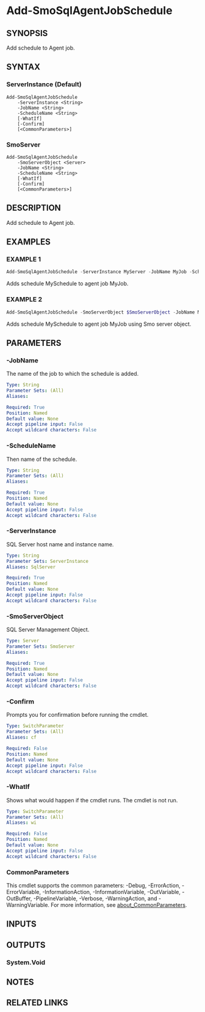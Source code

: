 ﻿---
external help file: SQLServerAgentTools-help.xml
Module Name: SQLServerAgentTools
online version:
schema: 2.0.0
---

# Add-SmoSqlAgentJobSchedule

## SYNOPSIS
Add schedule to Agent job.

## SYNTAX

### ServerInstance (Default)
```
Add-SmoSqlAgentJobSchedule
	-ServerInstance <String>
	-JobName <String>
	-ScheduleName <String>
	[-WhatIf]
	[-Confirm]
	[<CommonParameters>]
```

### SmoServer
```
Add-SmoSqlAgentJobSchedule
	-SmoServerObject <Server>
	-JobName <String>
	-ScheduleName <String>
	[-WhatIf]
	[-Confirm]
	[<CommonParameters>]
```

## DESCRIPTION
Add schedule to Agent job.

## EXAMPLES

### EXAMPLE 1
```powershell
Add-SmoSqlAgentJobSchedule -ServerInstance MyServer -JobName MyJob -ScheduleName MySchedule
```

Adds schedule MySchedule to agent job MyJob.

### EXAMPLE 2
```powershell
Add-SmoSqlAgentJobSchedule -SmoServerObject $SmoServerObject -JobName MyJob -ScheduleName MySchedule
```

Adds schedule MySchedule to agent job MyJob using Smo server object.

## PARAMETERS

### -JobName
The name of the job to which the schedule is added.

```yaml
Type: String
Parameter Sets: (All)
Aliases:

Required: True
Position: Named
Default value: None
Accept pipeline input: False
Accept wildcard characters: False
```

### -ScheduleName
Then name of the schedule.

```yaml
Type: String
Parameter Sets: (All)
Aliases:

Required: True
Position: Named
Default value: None
Accept pipeline input: False
Accept wildcard characters: False
```

### -ServerInstance
SQL Server host name and instance name.

```yaml
Type: String
Parameter Sets: ServerInstance
Aliases: SqlServer

Required: True
Position: Named
Default value: None
Accept pipeline input: False
Accept wildcard characters: False
```

### -SmoServerObject
SQL Server Management Object.

```yaml
Type: Server
Parameter Sets: SmoServer
Aliases:

Required: True
Position: Named
Default value: None
Accept pipeline input: False
Accept wildcard characters: False
```

### -Confirm
Prompts you for confirmation before running the cmdlet.

```yaml
Type: SwitchParameter
Parameter Sets: (All)
Aliases: cf

Required: False
Position: Named
Default value: None
Accept pipeline input: False
Accept wildcard characters: False
```

### -WhatIf
Shows what would happen if the cmdlet runs.
The cmdlet is not run.

```yaml
Type: SwitchParameter
Parameter Sets: (All)
Aliases: wi

Required: False
Position: Named
Default value: None
Accept pipeline input: False
Accept wildcard characters: False
```

### CommonParameters
This cmdlet supports the common parameters: -Debug, -ErrorAction, -ErrorVariable, -InformationAction, -InformationVariable, -OutVariable, -OutBuffer, -PipelineVariable, -Verbose, -WarningAction, and -WarningVariable. For more information, see [about_CommonParameters](http://go.microsoft.com/fwlink/?LinkID=113216).

## INPUTS

## OUTPUTS

### System.Void

## NOTES

## RELATED LINKS
